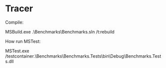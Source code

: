 # Tracer

Compile:

MSBuild.exe .\Benchmarks\Benchmarks.sln /t:rebuild

How run MSTest:

MSTest.exe /testcontainer.\Benchmarks\Benchmarks.Tests\bin\Debug\Benchmarks.Tests.dll

